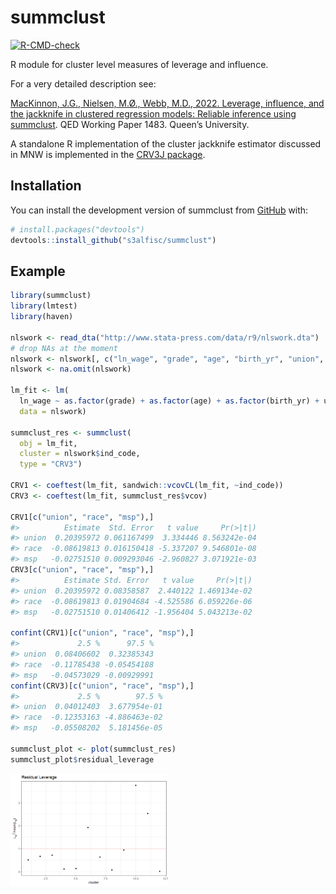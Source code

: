 
<!-- README.md is generated from README.Rmd. Please edit that file -->

# summclust

<!-- badges: start -->

[![R-CMD-check](https://github.com/s3alfisc/summclust/workflows/R-CMD-check/badge.svg)](https://github.com/s3alfisc/summclust/actions)
<!-- badges: end -->

R module for cluster level measures of leverage and influence.

For a very detailed description see:

[MacKinnon, J.G., Nielsen, M.Ø., Webb, M.D., 2022. Leverage, influence,
and the jackknife in clustered regression models: Reliable inference
using summclust](https://arxiv.org/abs/2205.03288). QED Working Paper
1483. Queen’s University.

A standalone R implementation of the cluster jackknife estimator
discussed in MNW is implemented in the [CRV3J
package](https://github.com/s3alfisc/CRV3J).

## Installation

You can install the development version of summclust from
[GitHub](https://github.com/) with:

``` r
# install.packages("devtools")
devtools::install_github("s3alfisc/summclust")
```

## Example

``` r
library(summclust)
library(lmtest)
library(haven)

nlswork <- read_dta("http://www.stata-press.com/data/r9/nlswork.dta")
# drop NAs at the moment
nlswork <- nlswork[, c("ln_wage", "grade", "age", "birth_yr", "union", "race", "msp", "ind_code")]
nlswork <- na.omit(nlswork)

lm_fit <- lm(
  ln_wage ~ as.factor(grade) + as.factor(age) + as.factor(birth_yr) + union +  race + msp, 
  data = nlswork)

summclust_res <- summclust(
  obj = lm_fit, 
  cluster = nlswork$ind_code, 
  type = "CRV3")

CRV1 <- coeftest(lm_fit, sandwich::vcovCL(lm_fit, ~ind_code))
CRV3 <- coeftest(lm_fit, summclust_res$vcov)

CRV1[c("union", "race", "msp"),]
#>          Estimate  Std. Error   t value     Pr(>|t|)
#> union  0.20395972 0.061167499  3.334446 8.563242e-04
#> race  -0.08619813 0.016150418 -5.337207 9.546801e-08
#> msp   -0.02751510 0.009293046 -2.960827 3.071921e-03
CRV3[c("union", "race", "msp"),]
#>          Estimate Std. Error   t value     Pr(>|t|)
#> union  0.20395972 0.08358587  2.440122 1.469134e-02
#> race  -0.08619813 0.01904684 -4.525586 6.059226e-06
#> msp   -0.02751510 0.01406412 -1.956404 5.043213e-02

confint(CRV1)[c("union", "race", "msp"),]
#>             2.5 %      97.5 %
#> union  0.08406602  0.32385343
#> race  -0.11785438 -0.05454188
#> msp   -0.04573029 -0.00929991
confint(CRV3)[c("union", "race", "msp"),]
#>             2.5 %        97.5 %
#> union  0.04012403  3.677954e-01
#> race  -0.12353163 -4.886463e-02
#> msp   -0.05508202  5.181456e-05

summclust_plot <- plot(summclust_res)
summclust_plot$residual_leverage
```

<img src="man/figures/README-example-1.png" width="50%" height="50%" />
